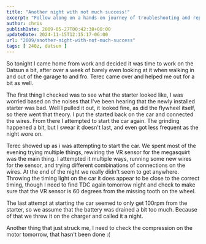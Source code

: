 ```yaml
---
title: "Another night with not much success!"
excerpt: "Follow along on a hands-on journey of troubleshooting and repairing a classic Datsun car. Includes diagnosing starter issues, rewiring sensors, and mo..."
author: chris
publishDate: 2009-05-27T00:42:38+00:00
updateDate: 2024-11-15T12:15:17-06:00
url: "2009/another-night-with-not-much-success"
tags: [ 240z, datsun ]
---
```


So tonight I came home from work and decided it was time to work on the Datsun a bit, after over a week of barely even looking at it when walking in and out of the garage to and fro. Terec came over and helped me out for a bit as well.

The first thing I checked was to see what the starter looked like, I was worried based on the noises that I've been hearing that the newly installed starter was bad. Well I pulled it out, it looked fine, as did the flywheel itself, so there went that theory. I put the started back on the car and connected the wires. From there I attempted to start the car again. The grinding happened a bit, but I swear it doesn't last, and even got less frequent as the night wore on.

Terec showed up as i was attempting to start the car. We spent most of the evening trying multiple things, rewiring the VR sensor for the megasquirt was the main thing. I attempted it multiple ways, running some new wires for the sensor, and trying different combinations of connections on the wires. At the end of the night we really didn't seem to get anywhere. Throwing the timing light on the car it does appear to be close to the correct timing, though I need to find TDC again tomorrow night and check to make sure that the VR sensor is 60 degrees from the missing tooth on the wheel.

The last attempt at starting the car seemed to only get 100rpm from the starter, so we assume that the battery was drained a bit too much. Because of that we threw it on the charger and called it a night.

Another thing that just struck me, I need to check the compression on the motor tomorrow, that hasn't been done :(

